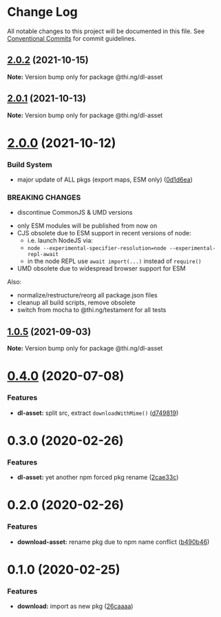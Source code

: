 # Change Log

All notable changes to this project will be documented in this file.
See [Conventional Commits](https://conventionalcommits.org) for commit guidelines.

## [2.0.2](https://github.com/thi-ng/umbrella/compare/@thi.ng/dl-asset@2.0.1...@thi.ng/dl-asset@2.0.2) (2021-10-15)

**Note:** Version bump only for package @thi.ng/dl-asset





## [2.0.1](https://github.com/thi-ng/umbrella/compare/@thi.ng/dl-asset@2.0.0...@thi.ng/dl-asset@2.0.1) (2021-10-13)

**Note:** Version bump only for package @thi.ng/dl-asset





# [2.0.0](https://github.com/thi-ng/umbrella/compare/@thi.ng/dl-asset@1.0.5...@thi.ng/dl-asset@2.0.0) (2021-10-12)


### Build System

* major update of ALL pkgs (export maps, ESM only) ([0d1d6ea](https://github.com/thi-ng/umbrella/commit/0d1d6ea9fab2a645d6c5f2bf2591459b939c09b6))


### BREAKING CHANGES

* discontinue CommonJS & UMD versions

- only ESM modules will be published from now on
- CJS obsolete due to ESM support in recent versions of node:
  - i.e. launch NodeJS via:
  - `node --experimental-specifier-resolution=node --experimental-repl-await`
  - in the node REPL use `await import(...)` instead of `require()`
- UMD obsolete due to widespread browser support for ESM

Also:
- normalize/restructure/reorg all package.json files
- cleanup all build scripts, remove obsolete
- switch from mocha to @thi.ng/testament for all tests






##  [1.0.5](https://github.com/thi-ng/umbrella/compare/@thi.ng/dl-asset@1.0.4...@thi.ng/dl-asset@1.0.5) (2021-09-03) 

**Note:** Version bump only for package @thi.ng/dl-asset 

#  [0.4.0](https://github.com/thi-ng/umbrella/compare/@thi.ng/dl-asset@0.3.14...@thi.ng/dl-asset@0.4.0) (2020-07-08) 

###  Features 

- **dl-asset:** split src, extract `downloadWithMime()` ([d749819](https://github.com/thi-ng/umbrella/commit/d74981963ce4bfbfe3465c71085995173826329c)) 

#  0.3.0 (2020-02-26) 

###  Features 

- **dl-asset:** yet another npm forced pkg rename ([2cae33c](https://github.com/thi-ng/umbrella/commit/2cae33cabd379b3d449079edfc255d9cf56c34a5)) 

#  0.2.0 (2020-02-26) 

###  Features 

- **download-asset:** rename pkg due to npm name conflict ([b490b46](https://github.com/thi-ng/umbrella/commit/b490b46994333103f653514c96531637d903202d)) 

#  0.1.0 (2020-02-25) 

###  Features 

- **download:** import as new pkg ([26caaaa](https://github.com/thi-ng/umbrella/commit/26caaaadf6c3f7b6bb83e8a4160a91b7e2db8714))

